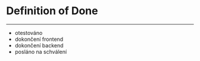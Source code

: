 # Definition of Done
---
- otestováno
- dokončení frontend
- dokončení backend
- posláno na schválení
